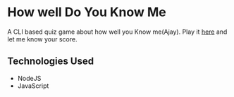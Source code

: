 # How well Do You Know Me

A CLI based quiz game about how well you Know me(Ajay). Play it [here](https://replit.com/@krrishhrx/How-Well-Do-You-Know-Me?embed=1&output=1) and let me know your score.

## Technologies Used
- NodeJS
- JavaScript
